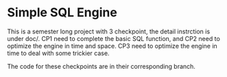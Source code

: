 # Simple SQL Engine
This is a semester long project with 3 checkpoint, the detail instrction is under doc/. CP1 need to complete the basic SQL function, and CP2 need to optimize the engine in time and space. CP3 need to optimize the engine in time to deal with some trickier case.

The code for these checkpoints are in their corresponding branch.
